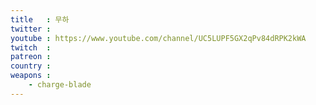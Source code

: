 ```yaml
---
title   : 무하
twitter : 
youtube : https://www.youtube.com/channel/UC5LUPF5GX2qPv84dRPK2kWA
twitch  : 
patreon : 
country : 
weapons :
    - charge-blade
---
```


